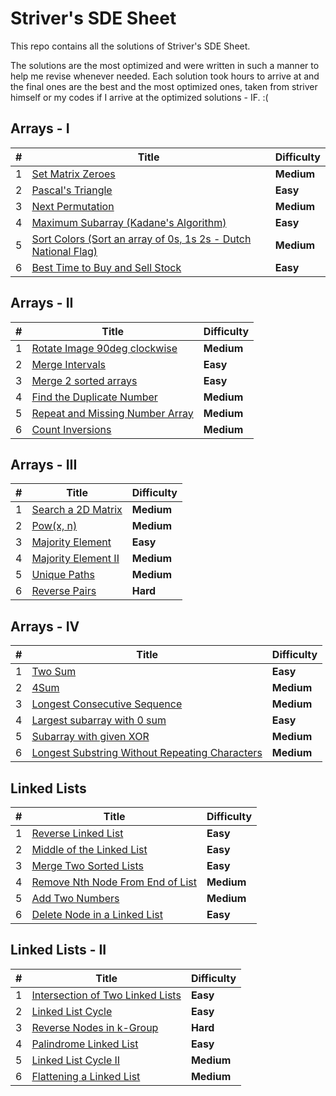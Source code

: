 # Striver's SDE Sheet

This repo contains all the solutions of Striver's SDE Sheet.

The solutions are the most optimized and were written in such a manner to help me revise whenever needed.
Each solution took hours to arrive at and the final ones are the best and the most optimized ones, taken from striver himself or my codes if I arrive at the optimized solutions - IF. :(

## Arrays - I

| **#** | **Title**                                                                                                                                                       | **Difficulty** |
| ----- | ---------------------------------------------------------------------------------------------------------------------------------------------------------------| -------------- |
|1|[Set Matrix Zeroes](https://leetcode.com/problems/set-matrix-zeroes/)|**Medium**|
|2|[Pascal's Triangle](https://leetcode.com/problems/pascals-triangle/)|**Easy**|
|3|[Next Permutation](https://leetcode.com/problems/next-permutation/)|**Medium**|
|4|[Maximum Subarray (Kadane's Algorithm)](https://leetcode.com/problems/maximum-subarray/)|**Easy**|
|5|[Sort Colors (Sort an array of 0s, 1s 2s - Dutch National Flag)](https://leetcode.com/problems/sort-colors/)|**Medium**|
|6|[Best Time to Buy and Sell Stock](https://leetcode.com/problems/best-time-to-buy-and-sell-stock/)|**Easy**|

## Arrays - II

| **#** | **Title**                                                                                                                                                       | **Difficulty** |
| ----- | ---------------------------------------------------------------------------------------------------------------------------------------------------------------| -------------- |
|1|[Rotate Image 90deg clockwise](https://leetcode.com/problems/rotate-image/)|**Medium**|
|2|[Merge Intervals](https://leetcode.com/problems/merge-intervals/)|**Easy**|
|3|[Merge 2 sorted arrays](https://leetcode.com/problems/merge-sorted-array/)|**Easy**|
|4|[Find the Duplicate Number](https://leetcode.com/problems/find-the-duplicate-number/)|**Medium**|
|5|[Repeat and Missing Number Array](https://www.interviewbit.com/problems/repeat-and-missing-number-array/)|**Medium**|
|6|[Count Inversions](https://www.codingninjas.com/codestudio/problems/count-inversions_615https://www.codingninjas.com/codestudio/problems/count-inversions_615)|**Medium**|

## Arrays - III

| **#** | **Title**                                                                                                                                                       | **Difficulty** |
| ----- | ---------------------------------------------------------------------------------------------------------------------------------------------------------------| -------------- |
|1|[Search a 2D Matrix](https://leetcode.com/problems/search-a-2d-matrix/)|**Medium**|
|2|[Pow(x, n)](https://leetcode.com/problems/powx-n/)|**Medium**|
|3|[Majority Element](https://leetcode.com/problems/majority-element/)|**Easy**|
|4|[Majority Element II](https://leetcode.com/problems/majority-element-ii/)|**Medium**|
|5|[Unique Paths](https://leetcode.com/problems/unique-paths/)|**Medium**|
|6|[Reverse Pairs](https://leetcode.com/problems/reverse-pairs/)|**Hard**|

## Arrays - IV

| **#** | **Title**                                                                                                                                                       | **Difficulty** |
| ----- | ---------------------------------------------------------------------------------------------------------------------------------------------------------------| -------------- |
|1|[Two Sum](https://leetcode.com/problems/two-sum/)|**Easy**|
|2|[4Sum](https://leetcode.com/problems/4sum/)|**Medium**|
|3|[Longest Consecutive Sequence](https://leetcode.com/problems/longest-consecutive-sequence/)|**Medium**|
|4|[Largest subarray with 0 sum](https://practice.geeksforgeeks.org/problems/largest-subarray-with-0-sum/1)|**Easy**|
|5|[Subarray with given XOR](https://www.interviewbit.com/problems/subarray-with-given-xor/)|**Medium**|
|6|[Longest Substring Without Repeating Characters](https://leetcode.com/problems/longest-substring-without-repeating-characters/)|**Medium**|

## Linked Lists

| **#** | **Title**                                                                                                                                                       | **Difficulty** |
| ----- | ---------------------------------------------------------------------------------------------------------------------------------------------------------------| -------------- |
|1|[Reverse Linked List](https://leetcode.com/problems/reverse-linked-list/)|**Easy**|
|2|[Middle of the Linked List](https://leetcode.com/problems/middle-of-the-linked-list/)|**Easy**|
|3|[Merge Two Sorted Lists](https://leetcode.com/problems/merge-two-sorted-lists/)|**Easy**|
|4|[Remove Nth Node From End of List](https://leetcode.com/problems/remove-nth-node-from-end-of-list/)|**Medium**|
|5|[Add Two Numbers](https://leetcode.com/problems/add-two-numbers/)|**Medium**|
|6|[Delete Node in a Linked List](https://leetcode.com/problems/delete-node-in-a-linked-list/)|**Easy**|

## Linked Lists - II

| **#** | **Title**                                                                                                                                                       | **Difficulty** |
| ----- | ---------------------------------------------------------------------------------------------------------------------------------------------------------------| -------------- |
|1|[Intersection of Two Linked Lists](https://leetcode.com/problems/intersection-of-two-linked-lists/)|**Easy**|
|2|[Linked List Cycle](https://leetcode.com/problems/linked-list-cycle/)|**Easy**|
|3|[Reverse Nodes in k-Group](https://leetcode.com/problems/reverse-nodes-in-k-group/)|**Hard**|
|4|[Palindrome Linked List](https://leetcode.com/problems/palindrome-linked-list/)|**Easy**|
|5|[Linked List Cycle II](https://leetcode.com/problems/linked-list-cycle-ii/)|**Medium**|
|6|[Flattening a Linked List](https://practice.geeksforgeeks.org/problems/flattening-a-linked-list/1)|**Medium**|
